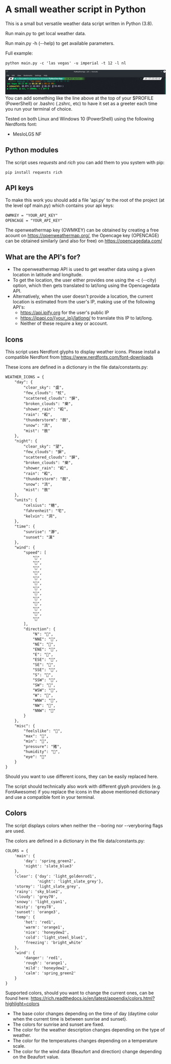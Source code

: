 # A small weather script in Python
This is a small but versatile weather data script written in Python (3.8).

Run main.py to get local weather data.

Run main.py -h (--help) to get available parameters.

Full example:
```
python main.py -c 'las vegas' -u imperial -t 12 -l nl
```
![screenshot on GNU/Linux Manjaro](/screenshots/screenshot1.png)
You can add something like the line above at the top of your $PROFILE (PowerShell) or .bashrc (.zshrc, etc) to have it set as a greeter each time you run your terminal of choice.

Tested on both Linux and Windows 10 (PowerShell) using the following Nerdfonts font:
- MesloLGS NF

## Python modules
The script uses *requests* and *rich* you can add them to you system with pip:
```
pip install requests rich
```
## API keys
To make this work you should add a file 'api.py' to the root of the project (at the level opf main.py) which contains your api keys:
```
OWMKEY = "YOUR_API_KEY"
OPENCAGE = "YOUR_API_KEY"
```
The openweathermap key (OWMKEY) can be obtained by creating a free acount on https://openweathermap.org/, the Opencage key (OPENCAGE) can be obtained similarly (and also for free) on https://opencagedata.com/

## What are the API's for?
- The openweathermap API is used to get weather data using a given location in latitude and longitude.
- To get the location, the user either provides one using the -c (--city) option, which then gets translated to lat/long using the Opencagedata API.
- Alternatively, when the user doesn't provide a location, the current location is estimated from the user's IP, making use of the following API's:
  - https://api.ipify.org for the user's public IP
  - https://ipapi.co/{your_ip}/latlong/ to translate this IP to lat/long.
  - Neither of these require a key or account.

## Icons
This script uses Nerdfont glyphs to display weather icons. Please install a compatible Nerdfont from https://www.nerdfonts.com/font-downloads

These icons are defined in a dictionary in the file data/constants.py:
```
WEATHER_ICONS = {
    "day": {
        "clear_sky": "盛",
        "few_clouds": "杖",
        "scattered_clouds": "摒",
        "broken_clouds": "樂",
        "shower_rain": "殺",
        "rain": "殺",
        "thunderstorm": "朗",
        "snow": "流",
        "mist": "敖"
    },
    "night": {
        "clear_sky": "望",
        "few_clouds": "摒",
        "scattered_clouds": "摒",
        "broken_clouds": "樂",
        "shower_rain": "殺",
        "rain": "殺",
        "thunderstorm": "朗",
        "snow": "流",
        "mist": "敖"
    },
    "units": {
        "celsius": "糖",
        "fahrenheit": "宅",
        "kelvin": "洞",
    },
    "time": {
        "sunrise": "瀞",
        "sunset": "漢"
    },
    "wind": {
        "speed": [
            "",
            "",
            "",
            "",
            "",
            "",
            "",
            "",
            "",
            "",
            "",
            "",
            ""
        ],
        "direction": {
            "N": "",
            "NNE": "",
            "NE": "",
            "ENE": "",
            "E": "",
            "ESE": "",
            "SE": "",
            "SSE": "",
            "S": "",
            "SSW": "",
            "SW": "",
            "WSW": "",
            "W": "",
            "WNW": "",
            "NW": "",
            "NNW": ""
        }
    },
    "misc": {
        "feelslike": "",
        "max": "",
        "min": "",
        "pressure": "猪",
        "humidity": "",
        "eye": ""
    }
}
```
Should you want to use different icons, they can be easily replaced here.

The script should technically also work with different glyph providers (e.g. FontAwesome) if you replace the icons in the above mentioned dictionary and use a compatible font in your terminal.

## Colors
The script displays colors when neither the --boring nor --veryboring flags are used.

The colors are defined in a dictionary in the file data/constants.py:
```
COLORS = {
    'main': {
        'day': 'spring_green2',
        'night': 'slate_blue3'
    },
    'clear': {'day': 'light_goldenrod1',
              'night': 'light_slate_grey'},
    'stormy': 'light_slate_grey',
    'rainy': 'sky_blue2',
    'cloudy': 'grey70',
    'snowy': 'light_cyan1',
    'misty': 'grey78',
    'sunset': 'orange3',
    'temp': {
        'hot': 'red1',
        'warm': 'orange1',
        'nice': 'honeydew2',
        'cold': 'light_steel_blue1',
        'freezing': 'bright_white'
    },
    'wind': {
        'danger': 'red1',
        'rough': 'orange1',
        'mild': 'honeydew2',
        'calm': 'spring_green2'
    }
}
```
Supported colors, should you want to change the current ones, can be found here: https://rich.readthedocs.io/en/latest/appendix/colors.html?highlight=colors

- The base color changes depending on the time of day (daytime color when the current time is between sunrise and sunset).
- The colors for sunrise and sunset are fixed.
- The color for the weather description changes depending on the type of weather.
- The color for the temperatures changes depending on a temperature scale.
- The color for the wind data (Beaufort and direction) change depending on the Beaufort value.
